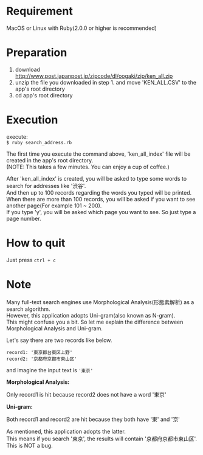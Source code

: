 # Requirement

MacOS or Linux with Ruby(2.0.0 or higher is recommended)

# Preparation

1. download http://www.post.japanpost.jp/zipcode/dl/oogaki/zip/ken_all.zip
2. unzip the file you downloaded in step 1. and move 'KEN_ALL.CSV' to the app's root directory
3. cd app's root directory

# Execution

execute:  
`$ ruby search_address.rb`

The first time you execute the command above, 'ken_all_index' file will be created in the app's root directory.  
(NOTE: This takes a few minutes. You can enjoy a cup of coffee.)

After 'ken_all_index' is created, you will be asked to type some words to search for addresses like '渋谷'.  
And then up to 100 records regarding the words you typed will be printed.  
When there are more than 100 records, you will be asked if you want to see another page(For example 101 ~ 200).  
If you type 'y', you will be asked which page you want to see. So just type a page number.

# How to quit

Just press `ctrl + c`

# Note

Many full-text search engines use Morphological Analysis(形態素解析) as a search algorithm.  
However, this application adopts Uni-gram(also known as N-gram).  
This might confuse you a bit.
So let me explain the difference between Morphological Analysis and Uni-gram.

Let's say there are two records like below.

```
record1: '東京都台東区上野'
record2: '京都府京都市東山区'
```

and imagine the input text is `'東京'`

**Morphological Analysis:**

Only record1 is hit because record2 does not have a word '東京'

**Uni-gram:**

Both record1 and record2 are hit because they both have '東' and '京'


As mentioned, this application adopts the latter.  
This means if you search '東京', the results will contain '京都府京都市東山区'. This is NOT a bug.

